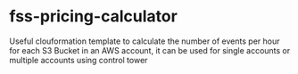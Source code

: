 # fss-pricing-calculator
Useful clouformation template to calculate the number of events per hour for each S3 Bucket in an AWS account, it can be used for single accounts or multiple accounts using control tower
